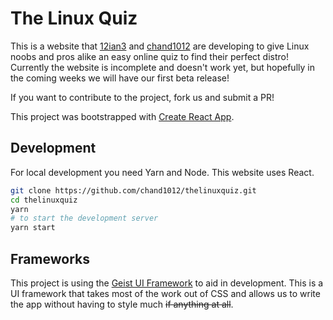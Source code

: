 # The Linux Quiz

This is a website that [12ian3](https://github.com/12ian3) and [chand1012](https://github.com/chand1012) are developing to give Linux noobs and pros alike an easy online quiz to find their perfect distro! Currently the website is incomplete and doesn't work yet, but hopefully in the coming weeks we will have our first beta release!

If you want to contribute to the project, fork us and submit a PR!

This project was bootstrapped with [Create React App](https://github.com/facebook/create-react-app).

## Development

For local development you need Yarn and Node. This website uses React.

```bash
git clone https://github.com/chand1012/thelinuxquiz.git
cd thelinuxquiz
yarn
# to start the development server
yarn start
```

## Frameworks

This project is using the [Geist UI Framework](https://react.geist-ui.dev/en-us) to aid in development. This is a UI framework that takes most of the work out of CSS and allows us to write the app without having to style much ~~if anything at all~~.
